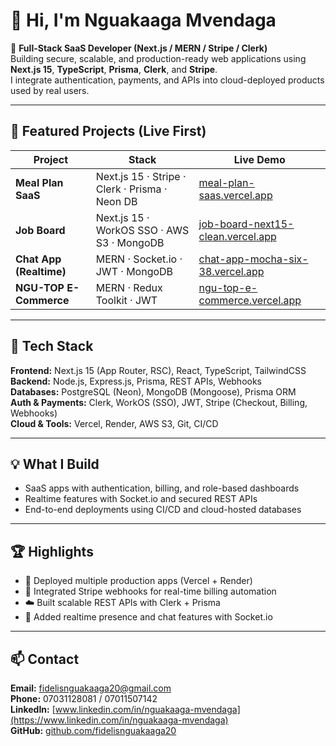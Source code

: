 # 👋 Hi, I'm Nguakaaga Mvendaga

🚀 **Full-Stack SaaS Developer (Next.js / MERN / Stripe / Clerk)**  
Building secure, scalable, and production-ready web applications using **Next.js 15**, **TypeScript**, **Prisma**, **Clerk**, and **Stripe**.  
I integrate authentication, payments, and APIs into cloud-deployed products used by real users.

---

## 🔹 Featured Projects (Live First)
| Project | Stack | Live Demo |
|----------|--------|-----------|
| **Meal Plan SaaS** | Next.js 15 · Stripe · Clerk · Prisma · Neon DB | [meal-plan-saas.vercel.app](https://meal-plan-saas.vercel.app) |
| **Job Board** | Next.js 15 · WorkOS SSO · AWS S3 · MongoDB | [job-board-next15-clean.vercel.app](https://job-board-next15-clean.vercel.app) |
| **Chat App (Realtime)** | MERN · Socket.io · JWT · MongoDB | [chat-app-mocha-six-38.vercel.app](https://chat-app-mocha-six-38.vercel.app) |
| **NGU-TOP E-Commerce** | MERN · Redux Toolkit · JWT | [ngu-top-e-commerce.vercel.app](https://ngu-top-e-commerce.vercel.app) |

---

## 🧠 Tech Stack
**Frontend:** Next.js 15 (App Router, RSC), React, TypeScript, TailwindCSS  
**Backend:** Node.js, Express.js, Prisma, REST APIs, Webhooks  
**Databases:** PostgreSQL (Neon), MongoDB (Mongoose), Prisma ORM  
**Auth & Payments:** Clerk, WorkOS (SSO), JWT, Stripe (Checkout, Billing, Webhooks)  
**Cloud & Tools:** Vercel, Render, AWS S3, Git, CI/CD  

---

## 💡 What I Build
- SaaS apps with authentication, billing, and role-based dashboards  
- Realtime features with Socket.io and secured REST APIs  
- End-to-end deployments using CI/CD and cloud-hosted databases  

---

## 🏆 Highlights
- 🧱 Deployed multiple production apps (Vercel + Render)  
- 🔐 Integrated Stripe webhooks for real-time billing automation  
- ☁️ Built scalable REST APIs with Clerk + Prisma  
- 🧩 Added realtime presence and chat features with Socket.io  

---

## 📫 Contact
**Email:** fidelisnguakaaga20@gmail.com  
**Phone:** 07031128081 / 07011507142  
**LinkedIn:** [www.linkedin.com/in/nguakaaga-mvendaga](https://www.linkedin.com/in/nguakaaga-mvendaga)  
**GitHub:** [github.com/fidelisnguakaaga20](https://github.com/fidelisnguakaaga20)
